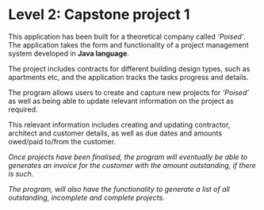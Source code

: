 # Level 2: Capstone project 1

This application has been built for a theoretical company called *‘Poised’*. The application takes the form and functionality of a project management system developed in **Java language**.

The project includes contracts for different building design types, such as apartments etc, and the application tracks the tasks progress and details.

The program allows users to create and capture new projects for *‘Poised’* as well as being able to update relevant information on the project as required.

This relevant information includes creating and updating contractor, architect and customer details, as well as due dates and amounts owed/paid to/from the customer.

*Once projects have been finalised, the program will eventually be able to generates an invoice for the customer with the amount outstanding, if there is such.*

*The program, will also have the functionality to generate a list of all outstanding, incomplete and complete projects.*

